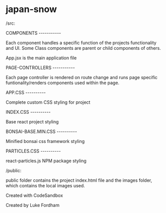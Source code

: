 # japan-snow

/src:

COMPONENTS -----------

Each component handles a specific function of the projects functionality and UI.
Some Class components are parent or child components of others.

App.jsx is the main application file

PAGE-CONTROLLERS -----------

Each page controller is rendered on route change and runs page specific funtionality/renders components used within the page.

APP.CSS ----------

Complete custom CSS styling for project

INDEX.CSS ----------

Base react project styling

BONSAI-BASE.MIN.CSS ----------

Minified bonsai css framework styling

PARTICLES.CSS ----------

react-particles.js NPM package styling

/public:

public folder contains the project index.html file and the images folder, which contains the local images used.

Created with CodeSandbox

Created by Luke Fordham
